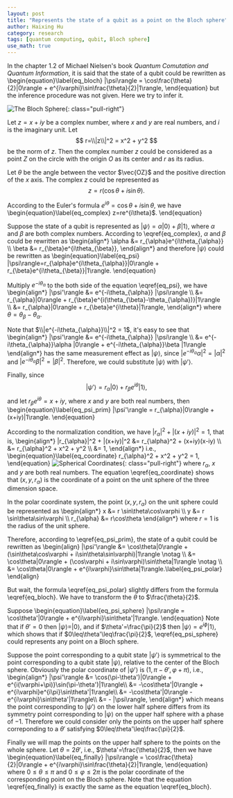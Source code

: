 ```yaml
---
layout: post
title: "Represents the state of a qubit as a point on the Bloch sphere"
author: Haixing Hu
category: research
tags: [quantum computing, qubit, Bloch sphere]
use_math: true
---
```


In the chapter 1.2 of Michael Nielsen's book *Quantum Comutation and Quantum
Information*, it is said that the state of a qubit could be rewritten as
\begin{equation}\label{eq_bloch}
  |\psi\rangle = \cos\frac{\theta}{2}|0\rangle + e^{i\varphi}\sin\frac{\theta}{2}|1\rangle,
\end{equation}
but the inference procedure was not given. Here we try to infer it.

<!--more-->

![The Bloch Sphere][1]{: class="pull-right"}

[1]: http://plato.stanford.edu/entries/qt-quantcomp/Blochsphere.png "The Bloch Sphere"

Let $z=x+iy$ be a complex number, where $x$ and $y$ are real numbers, and
$i$ is the imaginary unit. Let
$$
  r=\\|z\\|^2 = x^2 + y^2
$$
be the norm of $z$. Then the complex number $z$ could be considered as a
point $Z$ on the circle with the origin $O$ as its center and $r$ as its
radius.

Let $\theta$ be the angle between the vector $\vec{OZ}$ and the positive
direction of the $x$ axis. The complex $z$ could be represented as
$$
  z=r(\cos\theta + i\sin\theta).
$$

According to the Euler's formula $e^{i\theta}=\cos\theta + i\sin\theta$, we have
\begin{equation}\label{eq_complex}
  z=re^{i\theta}$.
\end{equation}

Suppose the state of a qubit is represented as
$|\psi\rangle=\alpha|0\rangle + \beta|1\rangle$,
where $\alpha$ and $\beta$ are both complex numbers. According to
\eqref{eq_complex}, $\alpha$ and $\beta$ could be rewritten as
\begin{align\*}
    \alpha &= r_{\alpha}e^{i\theta_{\alpha}} \\\\
    \beta  &= r_{\beta}e^{i\theta_{\beta}},
\end{align\*}
and therefore $|\psi\rangle$ could be rewritten as
\begin{equation}\label{eq_psi}
  |\psi\rangle=r_{\alpha}e^{i\theta_{\alpha}}|0\rangle + r_{\beta}e^{i\theta_{\beta}}|1\rangle.
\end{equation}

Multiply $e^{-i\theta_{\alpha}}$ to the both side of the equation \eqref{eq_psi},
we have
\begin{align\*}
    |\psi'\rangle &= e^{-i\theta_{\alpha}} |\psi\rangle \\\\
                  &= r_{\alpha}|0\rangle + r_{\beta}e^{i(\theta_{\beta}-\theta_{\alpha})}|1\rangle \\\\
                  &= r_{\alpha}|0\rangle + r_{\beta}e^{i\theta}|1\rangle,
\end{align\*}
where $\theta = \theta_{\beta}-\theta_{\alpha}$.

Note that $\\|e^{-i\theta_{\alpha}}\\|^2 = 1$, it's easy to see that
\begin{align\*}
    |\psi'\rangle &= e^{-i\theta_{\alpha}} |\psi\rangle \\\\
                  &= e^{-i\theta_{\alpha}}\alpha |0\rangle + e^{-i\theta_{\alpha}}\beta |1\rangle
\end{align\*}
has the same measurement effect as $|\psi\rangle$, since
$|e^{-i\theta_{\alpha}}\alpha|^2 = |\alpha|^2$ and
$|e^{-i\theta_{\alpha}}\beta|^2 = |\beta|^2$. Therefore, we could substitute
$|\psi\rangle$ with $|\psi'\rangle$.

Finally, since
$$
  |\psi'\rangle = r_{\alpha}|0\rangle + r_{\beta}e^{i\theta}|1\rangle,
$$
and let $r_{\beta}e^{i\theta}=x+iy$, where $x$ and $y$ are both real
numbers, then
\begin{equation}\label{eq_psi_prim}
  |\psi'\rangle = r_{\alpha}|0\rangle + (x+iy)|1\rangle.
\end{equation}

According to the normalization condition, we have $|r_{\alpha}|^2+|(x+iy)|^2=1$,
that is,
\begin{align\*}
    |r_{\alpha}|^2 + |(x+iy)|^2 &= r_{\alpha}^2 + (x+iy)(x-iy) \\\\
                                &= r_{\alpha}^2 + x^2 + y^2    \\\\
                                &= 1,
\end{align\*}
i.e.,
\begin{equation}\label{eq_coordinate}
  r_{\alpha}^2 + x^2 + y^2 = 1,
\end{equation}
![Spherical Coordinates][2]{: class="pull-right"}
where $r_{\alpha}$, $x$ and $y$ are both real numbers. The equation
\eqref{eq_coordinate} shows that $(x,y,r_{\alpha})$ is the coordinate of a
point on the unit sphere of the three dimension space.

[2]: http://upload.wikimedia.org/wikipedia/commons/thumb/4/4f/3D_Spherical.svg/240px-3D_Spherical.svg.png "Spherical Coordinates"

In the polar coordinate system, the point $(x,y,r_{\alpha})$ on the unit
sphere could be represented as
\begin{align\*}
     x          &= r \sin\theta\cos\varphi \\\\
     y          &= r \sin\theta\sin\varphi \\\\
     r_{\alpha} &= r\cos\theta
\end{align\*}
where $r=1$ is the radius of the unit sphere.

Therefore, according to \eqref{eq_psi_prim}, the state of a qubit could be
rewritten as
\begin{align}
    |\psi'\rangle &= \cos\theta|0\rangle + (\sin\theta\cos\varphi + i\sin\theta\sin\varphi)|1\rangle \notag \\\\
                  &= \cos\theta|0\rangle + (\cos\varphi + i\sin\varphi)\sin\theta|1\rangle \notag \\\\
                  &= \cos\theta|0\rangle + e^{i\varphi}\sin\theta|1\rangle.\label{eq_psi_polar}
\end{align}

But wait, the formula \eqref{eq_psi_polar} slightly differs from the formula
\eqref{eq_bloch}. We have to transform the $\theta$ to $\frac{\theta}{2}$.

Suppose
\begin{equation}\label{eq_psi_sphere}
  |\psi\rangle = \cos\theta'|0\rangle + e^{i\varphi}\sin\theta'|1\rangle.
\end{equation}
Note that if $\theta'=0$ then $|\psi\rangle= |0\rangle$, and if
$\theta'=\frac{\pi}{2}$ then $|\psi\rangle=e^{i\phi}|1\rangle$, which shows
that if $0\leq\theta'\leq\frac{\pi}{2}$, \eqref{eq_psi_sphere} could represents
any point on a Bloch sphere.

Suppose the point corresponding to a qubit state $|\psi'\rangle$ is
symmetrical to the point corresponding to a qubit state $|\psi\rangle$,
relative to the center of the Bloch sphere. Obviously the polar coordinate of
$|\psi'\rangle$ is $(1, \pi-\theta', \varphi+\pi)$, i.e.,
\begin{align\*}
  |\psi'\rangle &= \cos(\pi-\theta')|0\rangle + e^{i(\varphi+\pi)}\sin(\pi-\theta')|1\rangle\\\\
                &= -\cos\theta'|0\rangle + e^{i\varphi}e^{i\pi}\sin\theta'|1\rangle\\\\
                &= -\cos\theta'|0\rangle - e^{i\varphi}\sin\theta'|1\rangle\\\\
                &= - |\psi\rangle,
\end{align\*}
which means the point corresponding to $|\psi'\rangle$ on the lower half sphere
differs from its symmetry point corresponding to $|\psi\rangle$ on the upper
half sphere with a phase of $-1$. Therefore we could consider only the points
on the upper half sphere correponding to a $\theta'$ satisfying
$0\leq\theta'\leq\frac{\pi}{2}$.

Finally we will map the points on the upper half sphere to the points on the whole
sphere. Let $\theta=2\theta'$, i.e., $\theta'=\frac{\theta}{2}$, then we
have
\begin{equation}\label{eq_finally}
  |\psi\rangle = \cos\frac{\theta}{2}|0\rangle + e^{i\varphi}\sin\frac{\theta}{2}|1\rangle,
\end{equation}
where $0\leq\theta\leq\pi$ and $0\leq\varphi\leq 2\pi$ is the polar coordinate
of the corresponding point on the Bloch sphere. Note that the equation
\eqref{eq_finally} is exactly the same as the equation \eqref{eq_bloch}.
